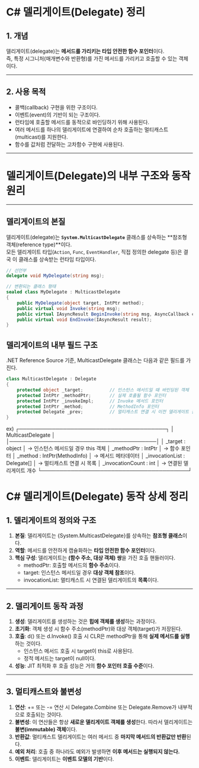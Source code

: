 # C# 델리게이트(Delegate) 정리

## 1. 개념
델리게이트(delegate)는 **메서드를 가리키는 타입 안전한 함수 포인터**이다.  
즉, 특정 시그니처(매개변수와 반환형)를 가진 메서드를 가리키고 호출할 수 있는 객체이다.

---

## 2. 사용 목적
- 콜백(callback) 구현을 위한 구조이다.  
- 이벤트(event)의 기반이 되는 구조이다.  
- 런타임에 호출할 메서드를 동적으로 바인딩하기 위해 사용된다.  
- 여러 메서드를 하나의 델리게이트에 연결하여 순차 호출하는 멀티캐스트(multicast)를 지원한다.  
- 함수를 값처럼 전달하는 고차함수 구현에 사용된다.

---

# 델리게이트(Delegate)의 내부 구조와 동작 원리

---

## 델리게이트의 본질

델리게이트(delegate)는 **`System.MulticastDelegate`** 클래스를 상속하는 **참조형 객체(reference type)**이다.  
모든 델리게이트 타입(`Action`, `Func`, `EventHandler`, 직접 정의한 delegate 등)은 결국 이 클래스를 상속받는 런타임 타입이다.

```csharp
// 선언부
delegate void MyDelegate(string msg);

// 변환되는 클래스 형태
sealed class MyDelegate : MulticastDelegate
{
    public MyDelegate(object target, IntPtr method);
    public virtual void Invoke(string msg);
    public virtual IAsyncResult BeginInvoke(string msg, AsyncCallback callback, object @object);
    public virtual void EndInvoke(IAsyncResult result);
}
```

## 델리게이트의 내부 필드 구조

.NET Reference Source 기준, MulticastDelegate 클래스는 다음과 같은 필드를 가진다.

```csharp
class MulticastDelegate : Delegate
{
    protected object _target;          // 인스턴스 메서드일 때 바인딩된 객체
    protected IntPtr _methodPtr;       // 실제 호출될 함수 포인터
    protected IntPtr _invokeImpl;      // Invoke 메서드 포인터
    protected IntPtr _method;          // MethodInfo 포인터
    protected Delegate _prev;          // 멀티캐스트 연결 시 이전 델리게이트 참조
}
```

ex)
┌────────────────────────────────────────┐
│           MulticastDelegate            │
│────────────────────────────────────────│
│ _target          : object              │ → 인스턴스 메서드일 경우 this 객체
│ _methodPtr       : IntPtr              │ → 함수 포인터
│ _method          : IntPtr(MethodInfo)  │ → 메서드 메타데이터
│ _invocationList  : Delegate[]          │ → 멀티캐스트 연결 시 목록
│ _invocationCount : int                 │ → 연결된 델리게이트 개수
└────────────────────────────────────────┘

# C# 델리게이트(Delegate) 동작 상세 정리

## 1. 델리게이트의 정의와 구조

1.  **본질**: 델리게이트는 {System.MulticastDelegate}를 상속하는 **참조형 클래스**이다.
2.  **역할**: 메서드를 안전하게 캡슐화하는 **타입 안전한 함수 포인터**이다.
3.  **핵심 구성**: 델리게이트는 **(함수 주소, 대상 객체) 쌍**을 가진 호출 핸들러이다.
    * methodPtr: 호출할 메서드의 **함수 주소**이다.
    * target: 인스턴스 메서드일 경우 **대상 객체 참조**이다.
    * invocationList: 멀티캐스트 시 연결된 델리게이트의 **목록**이다.

---

## 2. 델리게이트 동작 과정

1.  **생성**: 델리게이트를 생성하는 것은 **힙에 객체를 생성**하는 과정이다.
2.  **초기화**: 객체 생성 시 함수 주소(methodPtr)와 대상 객체(target)가 저장된다.
3.  **호출**: d() 또는 d.Invoke() 호출 시 CLR은 methodPtr을 통해 **실제 메서드를 실행**하는 것이다.
    * 인스턴스 메서드 호출 시 target이 this로 사용된다.
    * 정적 메서드는 target이 null이다.
4.  **성능**: JIT 최적화 후 호출 성능은 거의 **함수 포인터 호출 수준**이다.

---

## 3. 멀티캐스트와 불변성

1.  **연산**: += 또는 -= 연산 시 Delegate.Combine 또는 Delegate.Remove가 내부적으로 호출되는 것이다.
2.  **불변성**: 이 연산들은 항상 **새로운 델리게이트 객체를 생성**한다. 따라서 델리게이트는 **불변(immutable) 객체**이다.
3.  **반환값**: 멀티캐스트 델리게이트는 여러 메서드 중 **마지막 메서드의 반환값만 반환**된다.
4.  **예외 처리**: 호출 중 하나라도 예외가 발생하면 **이후 메서드는 실행되지 않는다.**
5.  **이벤트**: 델리게이트는 **이벤트 모델의 기반**이다.